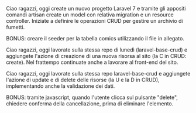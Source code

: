 Ciao ragazzi,
oggi create un nuovo progetto Laravel 7 e tramite gli appositi comandi artisan create un model con relativa migration e un resource controller.
Iniziate a definire le operazioni CRUD per gestire un archivio di fumetti.

BONUS: creare il seeder per la tabella comics utilizzando il file in allegato.

Ciao ragazzi, oggi lavorate sulla stessa repo di lunedì (laravel-base-crud) e aggiungete l'azione di creazione di una nuova risorsa al sito (la C in CRUD: create). Nel frattempo continuate anche a lavorare al front-end del sito.

Ciao ragazzi, oggi lavorate sulla stessa repo laravel-base-crud e aggiungete l'azione di update e di delete delle risorse (la U e la D in CRUD), implementando anche la validazione dei dati.

BONUS: tramite javascript, quando l'utente clicca sul pulsante "delete", chiedere conferma della cancellazione, prima di eliminare l'elemento.

